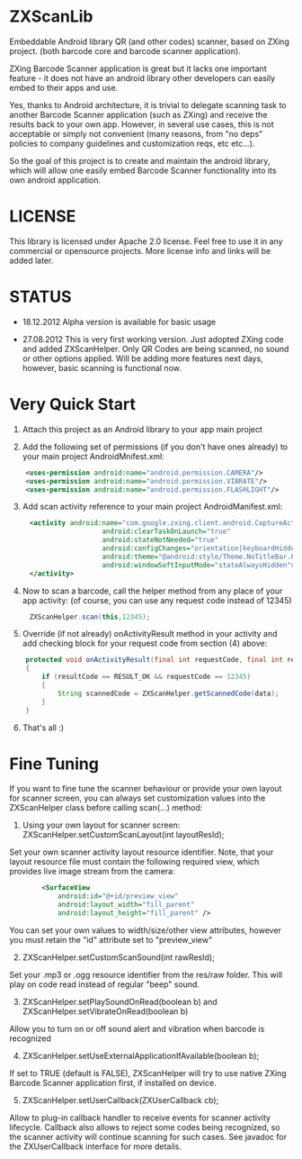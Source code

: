 ZXScanLib
=========

Embeddable Android library QR (and other codes) scanner, based on ZXing project.
(both barcode core and barcode scanner application).

ZXing Barcode Scanner application is great but it lacks one important feature - it does not have an android
library other developers can easily embed to their apps and use.

Yes, thanks to Android architecture, it is trivial to delegate scanning task to another Barcode Scanner application
(such as ZXing) and receive the results back to your own app. However, in several use cases,
this is not acceptable or simply not convenient (many reasons, from "no deps" policies to company guidelines and customization
reqs, etc etc...).

So the goal of this project is to create and maintain the android library, which will allow one easily embed Barcode Scanner
functionality into its own android application.



LICENSE
=======

This library is licensed under Apache 2.0 license. Feel free to use it in any commercial or opensource projects.
More license info and links will be added later.



STATUS
======

- 18.12.2012 Alpha version is available for basic usage

- 27.08.2012 This is very first working version. Just adopted ZXing code and added ZXScanHelper. Only QR Codes are
being scanned, no sound or other options applied. Will be adding more features next days, however,
basic scanning is functional now.



Very Quick Start
===========

1. Attach this project as an Android library to your app main project

2. Add the following set of permissions (if you don't have ones already) to your main project AndroidMnifest.xml:

```xml
    <uses-permission android:name="android.permission.CAMERA"/>
    <uses-permission android:name="android.permission.VIBRATE"/>
    <uses-permission android:name="android.permission.FLASHLIGHT"/>
```

3. Add scan activity reference to your main project AndroidManifest.xml:

```xml
     <activity android:name="com.google.zxing.client.android.CaptureActivity"
                       android:clearTaskOnLaunch="true"
                       android:stateNotNeeded="true"
                       android:configChanges="orientation|keyboardHidden"
                       android:theme="@android:style/Theme.NoTitleBar.Fullscreen"
                       android:windowSoftInputMode="stateAlwaysHidden">
     </activity>
```     

4. Now to scan a barcode, call the helper method from any place of your app activity:
   (of course, you can use any request code instead of 12345)

```java
     ZXScanHelper.scan(this,12345);
```     

5. Override (if not already) onActivityResult method in your activity and add checking block for your request code from
   section (4) above:

```java
    protected void onActivityResult(final int requestCode, final int resultCode, final Intent data)
    {
        if (resultCode == RESULT_OK && requestCode == 12345)
        {
            String scannedCode = ZXScanHelper.getScannedCode(data);
        }
    }
```    

6. That's all :)



Fine Tuning
===========

If you want to fine tune the scanner behaviour or provide your own layout for scanner screen, you can always
set customization values into the ZXScanHelper class before calling scan(...) method:

1. Using your own layout for scanner screen: ZXScanHelper.setCustomScanLayout(int layoutResId);

Set your own scanner activity layout resource identifier. Note, that your layout
resource file must contain the following required view, which provides live image stream from the camera:

```xml
        <SurfaceView
            android:id="@+id/preview_view"
            android:layout_width="fill_parent"
            android:layout_height="fill_parent" />
```

You can set your own values to width/size/other view attributes, however you must retain the "id" attribute set to "preview_view"


2.  ZXScanHelper.setCustomScanSound(int rawResId);

Set your .mp3 or .ogg resource identifier from the res/raw folder. This will play on code read instead of regular "beep" sound.


3. ZXScanHelper.setPlaySoundOnRead(boolean b) and ZXScanHelper.setVibrateOnRead(boolean b)

Allow you to turn on or off sound alert and vibration when barcode is recognized


4. ZXScanHelper.setUseExternalApplicationIfAvailable(boolean b);

If set to TRUE (default is FALSE), ZXScanHelper will try to use native ZXing Barcode Scanner application first, if installed on device.


5. ZXScanHelper.setUserCallback(ZXUserCallback cb);

Allow to plug-in callback handler to receive events for scanner activity lifecycle. Callback also allows to reject some codes being recognized,
so the scanner activity will continue scanning for such cases. See javadoc for the ZXUserCallback interface for more details.
